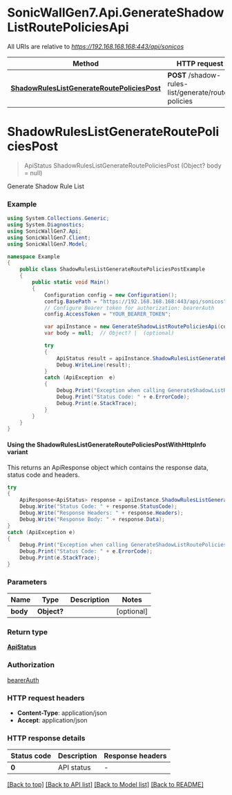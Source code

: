 # SonicWallGen7.Api.GenerateShadowListRoutePoliciesApi

All URIs are relative to *https://192.168.168.168:443/api/sonicos*

| Method | HTTP request | Description |
|--------|--------------|-------------|
| [**ShadowRulesListGenerateRoutePoliciesPost**](GenerateShadowListRoutePoliciesApi.md#shadowruleslistgenerateroutepoliciespost) | **POST** /shadow-rules-list/generate/route-policies |  |

<a id="shadowruleslistgenerateroutepoliciespost"></a>
# **ShadowRulesListGenerateRoutePoliciesPost**
> ApiStatus ShadowRulesListGenerateRoutePoliciesPost (Object? body = null)



Generate Shadow Rule List

### Example
```csharp
using System.Collections.Generic;
using System.Diagnostics;
using SonicWallGen7.Api;
using SonicWallGen7.Client;
using SonicWallGen7.Model;

namespace Example
{
    public class ShadowRulesListGenerateRoutePoliciesPostExample
    {
        public static void Main()
        {
            Configuration config = new Configuration();
            config.BasePath = "https://192.168.168.168:443/api/sonicos";
            // Configure Bearer token for authorization: bearerAuth
            config.AccessToken = "YOUR_BEARER_TOKEN";

            var apiInstance = new GenerateShadowListRoutePoliciesApi(config);
            var body = null;  // Object? |  (optional) 

            try
            {
                ApiStatus result = apiInstance.ShadowRulesListGenerateRoutePoliciesPost(body);
                Debug.WriteLine(result);
            }
            catch (ApiException  e)
            {
                Debug.Print("Exception when calling GenerateShadowListRoutePoliciesApi.ShadowRulesListGenerateRoutePoliciesPost: " + e.Message);
                Debug.Print("Status Code: " + e.ErrorCode);
                Debug.Print(e.StackTrace);
            }
        }
    }
}
```

#### Using the ShadowRulesListGenerateRoutePoliciesPostWithHttpInfo variant
This returns an ApiResponse object which contains the response data, status code and headers.

```csharp
try
{
    ApiResponse<ApiStatus> response = apiInstance.ShadowRulesListGenerateRoutePoliciesPostWithHttpInfo(body);
    Debug.Write("Status Code: " + response.StatusCode);
    Debug.Write("Response Headers: " + response.Headers);
    Debug.Write("Response Body: " + response.Data);
}
catch (ApiException e)
{
    Debug.Print("Exception when calling GenerateShadowListRoutePoliciesApi.ShadowRulesListGenerateRoutePoliciesPostWithHttpInfo: " + e.Message);
    Debug.Print("Status Code: " + e.ErrorCode);
    Debug.Print(e.StackTrace);
}
```

### Parameters

| Name | Type | Description | Notes |
|------|------|-------------|-------|
| **body** | **Object?** |  | [optional]  |

### Return type

[**ApiStatus**](ApiStatus.md)

### Authorization

[bearerAuth](../README.md#bearerAuth)

### HTTP request headers

 - **Content-Type**: application/json
 - **Accept**: application/json


### HTTP response details
| Status code | Description | Response headers |
|-------------|-------------|------------------|
| **0** | API status |  -  |

[[Back to top]](#) [[Back to API list]](../README.md#documentation-for-api-endpoints) [[Back to Model list]](../README.md#documentation-for-models) [[Back to README]](../README.md)


